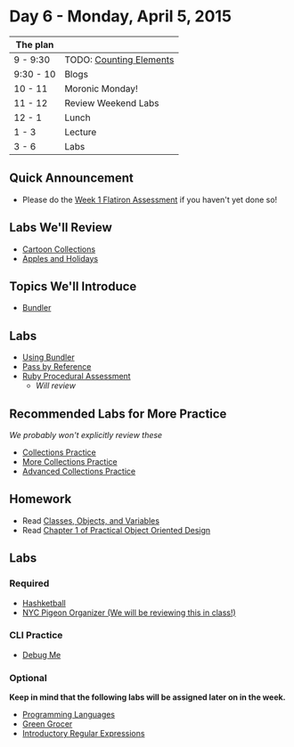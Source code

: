 # Day 6 - Monday, April 5, 2015

The plan        |      |
----------------|-------
9 - 9:30        | TODO: [Counting Elements](http://learn.flatironschool.com/lessons/3388)
9:30 - 10       | Blogs
10 - 11         | Moronic Monday!
11 - 12         | Review Weekend Labs
12 - 1          | Lunch
1 - 3           | Lecture
3 - 6           | Labs

## Quick Announcement
* Please do the [Week 1 Flatiron Assessment](http://goo.gl/forms/ifsSnFBv1J) if you haven't yet done so!

## Labs We'll Review

* [Cartoon Collections](http://learn.flatironschool.com/lessons/3374)
* [Apples and Holidays](http://learn.flatironschool.com/lessons/3886)

## Topics We'll Introduce

* [Bundler](http://learn.flatironschool.com/lessons/3398)

## Labs

* [Using Bundler](http://learn.flatironschool.com/lessons/3398)
* [Pass by Reference](http://learn.flatironschool.com/lessons/3372)
* [Ruby Procedural Assessment](http://learn.flatironschool.com/lessons/3890) 
    - _Will review_

## Recommended Labs for More Practice

_We probably won't explicitly review these_

* [Collections Practice](http://learn.flatironschool.com/lessons/3376)
* [More Collections Practice](http://learn.flatironschool.com/lessons/3377)
* [Advanced Collections Practice](http://learn.flatironschool.com/lessons/3895)

## Homework

* Read [Classes, Objects, and Variables](https://d1b10bmlvqabco.cloudfront.net/attach/hp1gjffx8fx6j9/hr7wtssoha35bk/hrjlw1258fnw/3._Objects_Classes_and_Variables.pdf)
* Read [Chapter 1 of Practical Object Oriented Design](http://books.flatironschool.com/books/102?page=49)

## Labs

### Required

* [Hashketball](http://learn.flatironschool.com/lessons/3380)
* [NYC Pigeon Organizer (We will be reviewing this in class!)](http://learn.flatironschool.com/lessons/3389)

### CLI Practice

* [Debug Me](http://learn.flatironschool.com/lessons/3455)

### Optional

__Keep in mind that the following labs will be assigned later on in the week.__

* [Programming Languages](http://learn.flatironschool.com/lessons/3381)
* [Green Grocer](http://learn.flatironschool.com/lessons/3391)
* [Introductory Regular Expressions](http://learn.flatironschool.com/lessons/3383)

